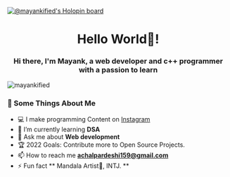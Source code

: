 [![@mayankified's Holopin board](https://holopin.io/api/user/board?user=mayankified)](https://holopin.io/@mayankified)

<h1 align="center">Hello World👋!</h1>
<h3 align="center">Hi there, I'm Mayank, a web developer and c++ programmer with a passion to learn</h3>

<p align="left"> <img src="https://komarev.com/ghpvc/?username=mayankified&label=Profile%20views&color=0e75b6&style=flat" alt="mayankified" /> </p>

<h3>🧐 Some Things About Me</h3>

- 💻 I make programming Content on [Instagram](https://www.instagram.com/code_station_/)
- 🌱 I’m currently learning **DSA**
- 💬 Ask me about **Web development**
- 🏆 2022 Goals: Contribute more to Open Source Projects.
- 📫 How to reach me **achalpardeshi159@gmail.com**
- ⚡ Fun fact ** Mandala Artist🎨, INTJ. **

